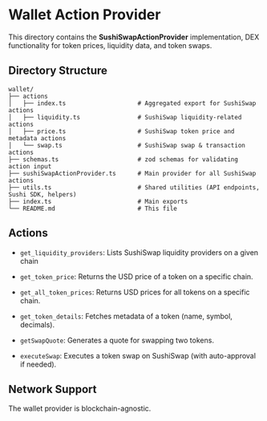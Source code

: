 # Wallet Action Provider

This directory contains the **SushiSwapActionProvider** implementation, DEX functionality for token prices, liquidity data, and token swaps.

## Directory Structure

```
wallet/
├── actions
│   ├── index.ts                    # Aggregated export for SushiSwap actions
│   ├── liquidity.ts                # SushiSwap liquidity-related actions
│   ├── price.ts                    # SushiSwap token price and metadata actions
│   └── swap.ts                     # SushiSwap swap & transaction actions
├── schemas.ts                      # zod schemas for validating action input
├── sushiSwapActionProvider.ts      # Main provider for all SushiSwap actions
├── utils.ts                        # Shared utilities (API endpoints, Sushi SDK, helpers)
├── index.ts                        # Main exports
└── README.md                       # This file
```

## Actions

- `get_liquidity_providers`: Lists SushiSwap liquidity providers on a given chain

- `get_token_price`: Returns the USD price of a token on a specific chain.

- `get_all_token_prices`: Returns USD prices for all tokens on a specific chain.

- `get_token_details`: Fetches metadata of a token (name, symbol, decimals).

- `getSwapQuote`: Generates a quote for swapping two tokens.

- `executeSwap`: Executes a token swap on SushiSwap (with auto-approval if needed).

## Network Support

The wallet provider is blockchain-agnostic.

